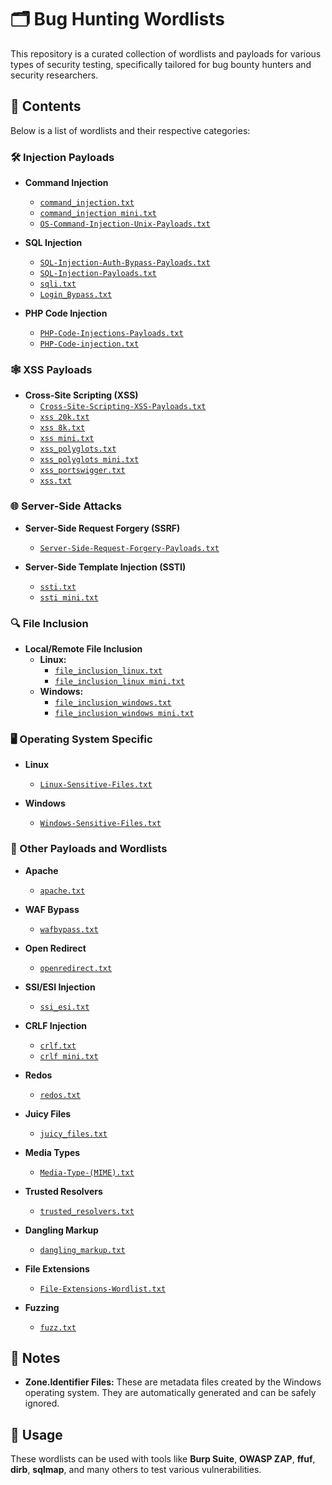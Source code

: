 # 🗂️ Bug Hunting Wordlists

This repository is a curated collection of wordlists and payloads for various types of security testing, specifically tailored for bug bounty hunters and security researchers.

## 📁 Contents

Below is a list of wordlists and their respective categories:

### 🛠️ Injection Payloads

- **Command Injection**
  - [`command_injection.txt`](Wordlists/command_injection.txt)
  - [`command_injection mini.txt`](Wordlists/command_injection%20mini.txt)
  - [`OS-Command-Injection-Unix-Payloads.txt`](Wordlists/OS-Command-Injection-Unix-Payloads.txt)

- **SQL Injection**
  - [`SQL-Injection-Auth-Bypass-Payloads.txt`](Wordlists/SQL-Injection-Auth-Bypass-Payloads.txt)
  - [`SQL-Injection-Payloads.txt`](Wordlists/SQL-Injection-Payloads.txt)
  - [`sqli.txt`](Wordlists/sqli.txt)
  - [`Login_Bypass.txt`](Wordlists/Login_bypass001.txt)

- **PHP Code Injection**
  - [`PHP-Code-Injections-Payloads.txt`](Wordlists/PHP-Code-Injections-Payloads.txt)
  - [`PHP-Code-injection.txt`](Wordlists/PHP-Code-injection.txt)

### 🕸️ XSS Payloads

- **Cross-Site Scripting (XSS)**
  - [`Cross-Site-Scripting-XSS-Payloads.txt`](Wordlists/Cross-Site-Scripting-XSS-Payloads.txt)
  - [`xss 20k.txt`](Wordlists/xss%2020k.txt)
  - [`xss 8k.txt`](Wordlists/xss%208k.txt)
  - [`xss mini.txt`](Wordlists/xss%20mini.txt)
  - [`xss_polyglots.txt`](Wordlists/xss_polyglots.txt)
  - [`xss_polyglots mini.txt`](Wordlists/xss_polyglots%20mini.txt)
  - [`xss_portswigger.txt`](Wordlists/xss_portswigger.txt)
  - [`xss.txt`](Wordlists/xss.txt)

### 🌐 Server-Side Attacks

- **Server-Side Request Forgery (SSRF)**
  - [`Server-Side-Request-Forgery-Payloads.txt`](Wordlists/Server-Side-Request-Forgery-Payloads.txt)

- **Server-Side Template Injection (SSTI)**
  - [`ssti.txt`](Wordlists/ssti.txt)
  - [`ssti mini.txt`](Wordlists/ssti%20mini.txt)

### 🔍 File Inclusion

- **Local/Remote File Inclusion**
  - **Linux:**
    - [`file_inclusion_linux.txt`](Wordlists/file_inclusion_linux.txt)
    - [`file_inclusion_linux mini.txt`](Wordlists/file_inclusion_linux%20mini.txt)
  - **Windows:**
    - [`file_inclusion_windows.txt`](Wordlists/file_inclusion_windows.txt)
    - [`file_inclusion_windows mini.txt`](Wordlists/file_inclusion_windows%20mini.txt)

### 🖥️ Operating System Specific

- **Linux**
  - [`Linux-Sensitive-Files.txt`](Wordlists/Linux-Sensitive-Files.txt)

- **Windows**
  - [`Windows-Sensitive-Files.txt`](Wordlists/Windows-Sensitive-Files.txt)

### 📂 Other Payloads and Wordlists

- **Apache**
  - [`apache.txt`](Wordlists/apache.txt)

- **WAF Bypass**
  - [`wafbypass.txt`](Wordlists/wafbypass.txt)

- **Open Redirect**
  - [`openredirect.txt`](Wordlists/openredirect.txt)

- **SSI/ESI Injection**
  - [`ssi_esi.txt`](Wordlists/ssi_esi.txt)

- **CRLF Injection**
  - [`crlf.txt`](Wordlists/crlf.txt)
  - [`crlf mini.txt`](Wordlists/crlf%20mini.txt)

- **Redos**
  - [`redos.txt`](Wordlists/redos.txt)

- **Juicy Files**
  - [`juicy_files.txt`](Wordlists/juicy_files.txt)

- **Media Types**
  - [`Media-Type-(MIME).txt`](Wordlists/Media-Type-(MIME).txt)

- **Trusted Resolvers**
  - [`trusted_resolvers.txt`](Wordlists/trusted_resolvers.txt)

- **Dangling Markup**
  - [`dangling_markup.txt`](Wordlists/dangling_markup.txt)

- **File Extensions**
  - [`File-Extensions-Wordlist.txt`](Wordlists/File-Extensions-Wordlist.txt)

- **Fuzzing**
  - [`fuzz.txt`](Wordlists/fuzz.txt)

## 📝 Notes

- **Zone.Identifier Files:** These are metadata files created by the Windows operating system. They are automatically generated and can be safely ignored.

## 📜 Usage

These wordlists can be used with tools like **Burp Suite**, **OWASP ZAP**, **ffuf**, **dirb**, **sqlmap**, and many others to test various vulnerabilities.
